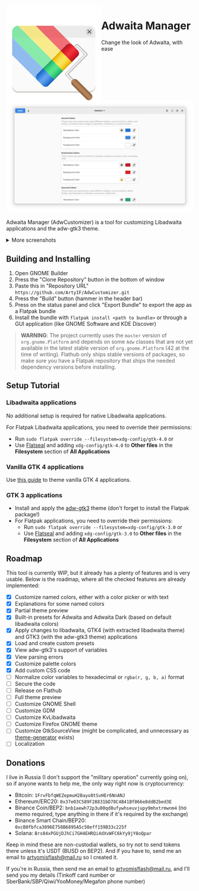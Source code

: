 <img align="left" alt="Project logo" src="data/icons/hicolor/scalable/apps/com.github.ArtyIF.AdwCustomizer.svg" />

# Adwaita Manager
Change the look of Adwaita, with ease

![Screenshot of interface with Adwaita light theme](pictures/main_screenshot.png)

Adwaita Manager (AdwCustomizer) is a tool for customizing Libadwaita applications and the adw-gtk3 theme.

<details>
  <summary>More screenshots</summary>
  
  ![Screenshot of interface with a customized theme](pictures/customized_screenshot.png)
  
  ![Screenshot of proof that this actually works](pictures/proof_of_work_screenshot.png)
</details>

## Building and Installing
1. Open GNOME Builder
2. Press the "Clone Repository" button in the bottom of window
3. Paste this in "Repository URL" `https://github.com/ArtyIF/AdwCustomizer.git`
4. Press the "Build" button (hammer in the header bar)
5. Press on the status panel and click "Export Bundle" to export the app as a Flatpak bundle
6. Install the bundle with `flatpak install <path to bundle>` or through a GUI application (like GNOME Software and KDE Discover)

> **WARNING**: The project currently uses the `master` version of `org.gnome.Platform` and depends on some `Adw` classes that are not yet available in the latest stable version of `org.gnome.Platform` (42 at the time of writing). Flathub only ships stable versions of packages, so make sure you have a Flatpak repository that ships the needed dependency versions before installing.

## Setup Tutorial

### Libadwaita applications
No additional setup is required for native Libadwaita applications.

For Flatpak Libadwaita applications, you need to override their permissions:
- Run `sudo flatpak override --filesystem=xdg-config/gtk-4.0` or
- Use [Flatseal](https://github.com/tchx84/Flatseal) and adding `xdg-config/gtk-4.0` to **Other files** in the **Filesystem** section of **All Applications**

### Vanilla GTK 4 applications
Use [this guide](https://github.com/lassekongo83/adw-gtk3/blob/main/gtk4.md) to theme vanilla GTK 4 applications.

### GTK 3 applications
- Install and apply the [adw-gtk3](https://github.com/lassekongo83/adw-gtk3#readme) theme (don't forget to install the Flatpak package!)
- For Flatpak applications, you need to override their permissions:
  - Run `sudo flatpak override --filesystem=xdg-config/gtk-3.0` or
  - Use [Flatseal](https://github.com/tchx84/Flatseal) and adding `xdg-config/gtk-3.0` to **Other files** in the **Filesystem** section of **All Applications**

## Roadmap
This tool is currently WIP, but it already has a plenty of features and is very usable. Below is the roadmap, where all the checked features are already implemented:

- [x] Customize named colors, either with a color picker or with text
- [x] Explanations for some named colors
- [x] Partial theme preview
- [x] Built-in presets for Adwaita and Adwaita Dark (based on default libadwaita colors)
- [x] Apply changes to libadwaita, GTK4 (with extracted libadwaita theme) and GTK3 (with the adw-gtk3 theme) applications
- [x] Load and create custom presets
- [x] View adw-gtk3's support of variables
- [x] View parsing errors
- [x] Customize palette colors
- [x] Add custom CSS code
- [ ] Normalize color variables to hexadecimal or `rgba(r, g, b, a)` format
- [ ] Secure the code
- [ ] Release on Flathub
- [ ] Full theme preview
- [ ] Customize GNOME Shell
- [ ] Customize GDM
- [ ] Customize KvLibadwaita
- [ ] Customize Firefox GNOME theme
- [ ] Customize GtkSourceView (might be complicated, and unnecessary as [theme-generator](https://github.com/ThiefMD/theme-generator) exists)
- [ ] Localization

## Donations
I live in Russia (I don't support the "military operation" currently going on), so if anyone wants to help me, the only way right now is cryptocurrency:
- Bitcoin: `1FrvFbfqWEZepmuH2Bayo8tSvHEr6NnANJ`
- Ethereum/ERC20: `0x37e03C589F28831bD78C4B41Bf866e8ddB2bed3E`
- Binance Coin/BEP2: `bnb1aewh72p3u80qd8ufywhseuvjupy9mhxtrmwnm4` (no memo required, type anything in there if it's required by the exchange)
- Binance Smart Chain/BEP20: `0xcB0fbfca3096E758B6895A5c50eff159B33c225f`
- Solana: `Brs84xPGUjDJhCi7GH4EHRQi4dXvWFC6kYy9jY8oQpar`

Keep in mind these are non-custodial wallets, so try not to send tokens there unless it's USDT (BUSD on BEP2). And if you have to, send me an email to artyomisflash@mail.ru so I created it.

If you're in Russia, then send me an email to artyomisflash@mail.ru, and I'll send you my details (Tinkoff card number or SberBank/SBP/Qiwi/YooMoney/Megafon phone number)
